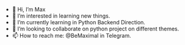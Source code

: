 - 👋 Hi, I’m Max
- 👀 I’m interested in learning new things.
- 🌱 I’m currently learning in Python Backend Direction.
- 💞️ I’m looking to collaborate on python project on different themes.
- 📫 How to reach me: @BeMaximal in Telegram.

<!--
BeMaximal/BeMaximal is a ✨ special ✨ repository because its `README.md` (this file) appears on your GitHub profile.
You can click the Preview link to take a look at your changes.
--->
